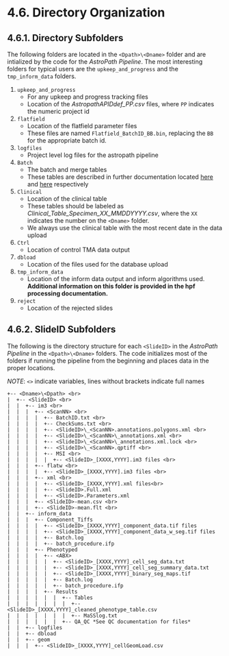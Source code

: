 # 4.6. Directory Organization
## 4.6.1. Directory Subfolders
The following folders are located in the ```<Dpath>\<Dname>``` folder and are intialized by the code for the *AstroPath Pipeline*. The most interesting folders for typical users are the ```upkeep_and_progress``` and the ```tmp_inform_data``` folders.

1.	```upkeep_and_progress```
    - For any upkeep and progress tracking files
    - Location of the *AstropathAPIDdef_PP.csv* files, where ```PP``` indicates the numeric project id
2.	```flatfield```
    - Location of the flatfield parameter files
    - These files are named ```Flatfield_BatchID_BB.bin```, replacing the ```BB``` for the appropriate batch id.
3.	```logfiles```
    - Project level log files for the astropath pipeline 
4.	```Batch```
    - The batch and merge tables
    - These tables are described in further documentation located [here](scanning/BatchTables.md) and [here](scanning/MergeConfigTables.md) respectively
5.	```Clinical```
    - Location of the clinical table
    - These tables should be labeled as *Clinical_Table_Specimen_XX_MMDDYYYY.csv*, where the ```XX``` indicates the number on the ```<Dname>``` folder. 
    - We always use the clinical table with the most recent date in the data upload
6.	```Ctrl```
    - Location of control TMA data output
7.	```dbload```
    - Location of the files used for the database upload
8.	```tmp_inform_data```
    - Location of the inform data output and inform algorithms used. **Additional information on this folder is provided in the hpf processing documentation.**
9.	```reject```
    - Location of the rejected slides

## 4.6.2. SlideID Subfolders
The following is the directory structure for each ```<SlideID>``` in the *AstroPath Pipeline* in the ```<Dpath>\<Dname>``` folders. The code initializes most of the folders if running the pipeline from the beginning and places data in the proper locations. 

*NOTE*: ```<>``` indicate variables, lines without brackets indicate full names
```
+-- <Dname>\<Dpath> <br>
|  +-- <SlideID> <br>
|  |  +-- im3 <br>
|  |  |  +-- <ScanNN> <br>
|  |  |  |  +-- BatchID.txt <br>
|  |  |  |  +-- CheckSums.txt <br>
|  |  |  |  +-- <SlideID>\_<ScanNN>.annotations.polygons.xml <br>
|  |  |  |  +-- <SlideID>\_<ScanNN>\_annotations.xml <br>
|  |  |  |  +-- <SlideID>\_<ScanNN>\_annotations.xml.lock <br>
|  |  |  |  +-- <SlideID>\_<ScanNN>.qptiff <br>
|  |  |  |  +-- MSI <br>
|  |  |  |  |  +-- <SlideID>_[XXXX,YYYY].im3 files <br>
|  |  |  +-- flatw <br>
|  |  |  |  +-- <SlideID>_[XXXX,YYYY].im3 files <br>
|  |  |  +-- xml <br>
|  |  |  |  +-- <SlideID>_[XXXX,YYYY].xml files<br>
|  |  |  |  +-- <SlideID>.Full.xml
|  |  |  |  +-- <SlideID>.Parameters.xml
|  |  |  +-- <SlideID>-mean.csv <br>
|  |  |  +-- <SlideID>-mean.flt <br>
|  |  +-- inform_data
|  |  |  +-- Component_Tiffs
|  |  |  |  +-- <SlideID>_[XXXX,YYYY]_component_data.tif files
|  |  |  |  +-- <SlideID>_[XXXX,YYYY]_component_data_w_seg.tif files
|  |  |  |  +-- Batch.log
|  |  |  |  +-- batch_procedure.ifp
|  |  |  +-- Phenotyped
|  |  |  |  +-- <ABX>
|  |  |  |  |  +-- <SlideID>_[XXXX,YYYY]_cell_seg_data.txt
|  |  |  |  |  +-- <SlideID>_[XXXX,YYYY]_cell_seg_summary_data.txt
|  |  |  |  |  +-- <SlideID>_[XXXX,YYYY]_binary_seg_maps.tif
|  |  |  |  |  +-- Batch.log
|  |  |  |  |  +-- batch_procedure.ifp
|  |  |  |  +-- Results
|  |  |  |  |  |  +-- Tables
|  |  |  |  |  |  |  +-- <SlideID>_[XXXX,YYYY]_cleaned_phenotype_table.csv
|  |  |  |  |  |  |  +-- MaSSlog.txt
|  |  |  |  |  |  +-- QA_QC *See QC documentation for files*
|  |  +-- logfiles
|  |  +-- dbload
|  |  +-- geom
|  |  |  +-- <SlideID>_[XXXX,YYYY]_cellGeomLoad.csv
```


